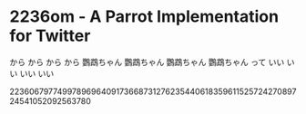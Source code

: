 # 2236om - A Parrot Implementation for Twitter

から から から から 鸚鵡ちゃん 鸚鵡ちゃん 鸚鵡ちゃん 鸚鵡ちゃん って いい いい いい いい

223606797749978969640917366873127623544061835961152572427089724541052092563780
